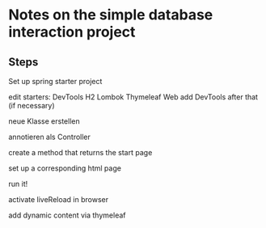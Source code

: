# Notes on the simple database interaction project

## Steps

Set up spring starter project

edit starters:
DevTools
H2
Lombok
Thymeleaf
Web
add DevTools after that (if necessary)

neue Klasse erstellen

annotieren als Controller

create a method that returns the start page

set up a corresponding html page

run it!

activate liveReload in browser

add dynamic content via thymeleaf

